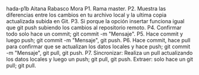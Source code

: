 hada-p1b
Aitana Rabasco Mora
P1. Rama master.
P2. Muestra las diferencias entre los cambios en tu archivo local y la ultima copia actualizada subida en Git.
P3. Si porque la opción insertar funciona igual que git push subiendo los cambios al repositorio remoto.
P4. Confirmar todo solo hace un commit; git commit -m "Mensaje".
P5. Hace commit y luego push; git commit -m "Mensaje", git push.
P6. Hace commit, hace pull para confirmar que se actualizan los datos locales y hace push; git commit -m "Mensaje", git pull, git push.
P7. Sincronizar: Realiza un pull actualizando los datos locales y luego un push; git pull, git push.
    Extraer: solo hace un git pull; git pull.
